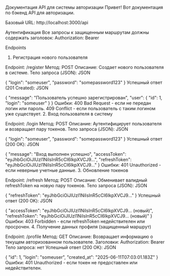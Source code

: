 Документация API для системы авторизации
Привет! Вот документация по бэкенд API для авторизации.

Базовый URL: http://localhost:3000/api

Аутентификация
Все запросы к защищенным маршрутам должны содержать заголовок:
Authorization: Bearer <accessToken>

Endpoints
1. Регистрация нового пользователя

Endpoint: /register
Метод: POST
Описание: Создает нового пользователя в системе.
Тело запроса (JSON):
JSON

{
"login": "someuser",
"password": "somepassword123"
}
Успешный ответ (201 Created):
JSON

{
"message": "Пользователь успешно зарегистрирован",
"user": {
"id": 1,
"login": "someuser"
}
}
Ошибки:
400 Bad Request - если не передан логин или пароль.
409 Conflict - если пользователь с таким логином уже существует.
2. Вход пользователя в систему

Endpoint: /login
Метод: POST
Описание: Аутентифицирует пользователя и возвращает пару токенов.
Тело запроса (JSON):
JSON

{
"login": "someuser",
"password": "somepassword123"
}
Успешный ответ (200 OK):
JSON

{
"message": "Вход выполнен успешно",
"accessToken": "eyJhbGciOiJIUzI1NiIsInR5cCI6IkpXVCJ9...",
"refreshToken": "eyJhbGciOiJIUzI1NiIsInR5cCI6IkpXVCJ9..."
}
Ошибки:
401 Unauthorized - если неверные учетные данные.
3. Обновление токенов

Endpoint: /refresh
Метод: POST
Описание: Обменивает валидный refreshToken на новую пару токенов.
Тело запроса (JSON):
JSON

{
"refreshToken": "eyJhbGciOiJIUzI1NiIsInR5cCI6IkpXVCJ9..."
}
Успешный ответ (200 OK):
JSON

{
"accessToken": "eyJhbGciOiJIUzI1NiIsInR5cCI6IkpXVCJ9... (новый)",
"refreshToken": "eyJhbGciOiJIUzI1NiIsInR5cCI6IkpXVCJ9... (новый)"
}
Ошибки:
403 Forbidden - если refreshToken недействителен или просрочен.
4. Получение данных профиля (защищенный маршрут)

Endpoint: /profile
Метод: GET
Описание: Возвращает информацию о текущем авторизованном пользователе.
Заголовки:
Authorization: Bearer <accessToken>
Тело запроса: нет
Успешный ответ (200 OK):
JSON

{
"id": 1,
"login": "someuser",
"created_at": "2025-06-11T07:03:01.183Z"
}
Ошибки:
401 Unauthorized - если токен не предоставлен или недействителен.